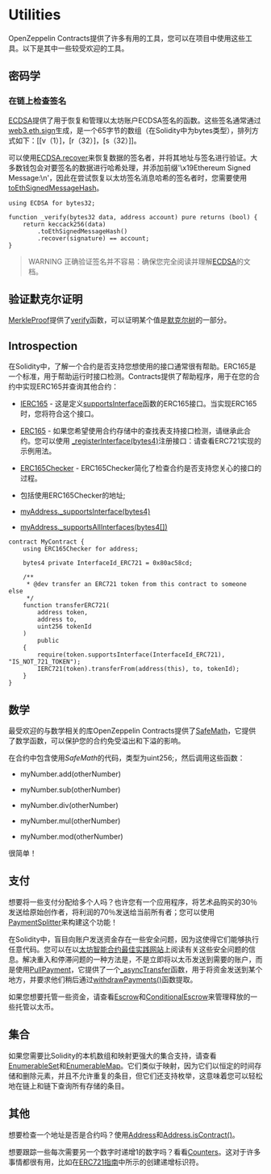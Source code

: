 # Utilities
OpenZeppelin Contracts提供了许多有用的工具，您可以在项目中使用这些工具。以下是其中一些较受欢迎的工具。

## 密码学

### 在链上检查签名
[ECDSA](./API/Cryptography.md#ecdsa)提供了用于恢复和管理以太坊账户ECDSA签名的函数。这些签名通常通过[web3.eth.sign](https://web3js.readthedocs.io/en/v1.2.4/web3-eth.html#sign)生成，是一个65字节的数组（在Solidity中为bytes类型），排列方式如下：[[v（1）]，[r（32）]，[s（32）]]。

可以使用[ECDSA.recover](./API/Cryptography.md#recoverbytes32-hash-bytes-signature-→-address)来恢复数据的签名者，并将其地址与签名进行验证。大多数钱包会对要签名的数据进行哈希处理，并添加前缀'\x19Ethereum Signed Message:\n'，因此在尝试恢复以太坊签名消息哈希的签名者时，您需要使用[toEthSignedMessageHash](./API/Cryptography.md#toethsignedmessagehashbytes32-hash-→-bytes32)。

```
using ECDSA for bytes32;

function _verify(bytes32 data, address account) pure returns (bool) {
    return keccack256(data)
        .toEthSignedMessageHash()
        .recover(signature) == account;
}
```
> WARNING
正确验证签名并不容易：确保您完全阅读并理解[ECDSA](./API/Cryptography.md#ecdsa)的文档。

## 验证默克尔证明
[MerkleProof](./API/Cryptography.md#merkleproof)提供了[verify](./API/Cryptography.md#verifybytes32-proof-bytes32-root-bytes32-leaf-→-bool)函数，可以证明某个值是[默克尔树](https://en.wikipedia.org/wiki/Merkle_tree)的一部分。

## Introspection
在Solidity中，了解一个合约是否支持您想使用的接口通常很有帮助。ERC165是一个标准，用于帮助运行时接口检测。Contracts提供了帮助程序，用于在您的合约中实现ERC165并查询其他合约：

* [IERC165](./API/Introspection.md#ierc165) - 这是定义[supportsInterface](./API/Introspection.md#supportsinterfacebytes4-interfaceid-→-bool)函数的ERC165接口。当实现ERC165时，您将符合这个接口。

* [ERC165](./API/Introspection.md#erc165) - 如果您希望使用合约存储中的查找表支持接口检测，请继承此合约。您可以使用 [_registerInterface(bytes4)](./API/Introspection.md#_registerinterfacebytes4-interfaceid)注册接口：请查看ERC721实现的示例用法。

* [ERC165Checker](./API/Introspection.md#erc165checker) - ERC165Checker简化了检查合约是否支持您关心的接口的过程。

* 包括使用ERC165Checker的地址;

* [myAddress._supportsInterface(bytes4)](./API/Introspection.md)

* [myAddress._supportsAllInterfaces(bytes4[])](./API/Introspection.md)

```
contract MyContract {
    using ERC165Checker for address;

    bytes4 private InterfaceId_ERC721 = 0x80ac58cd;

    /**
     * @dev transfer an ERC721 token from this contract to someone else
     */
    function transferERC721(
        address token,
        address to,
        uint256 tokenId
    )
        public
    {
        require(token.supportsInterface(InterfaceId_ERC721), "IS_NOT_721_TOKEN");
        IERC721(token).transferFrom(address(this), to, tokenId);
    }
}
```

## 数学
最受欢迎的与数学相关的库OpenZeppelin Contracts提供了[SafeMath](./API/Math.md#safemath)，它提供了数学函数，可以保护您的合约免受溢出和下溢的影响。

在合约中包含使用*SafeMath*的代码，类型为uint256;，然后调用这些函数：

* myNumber.add(otherNumber)

* myNumber.sub(otherNumber)

* myNumber.div(otherNumber)

* myNumber.mul(otherNumber)

* myNumber.mod(otherNumber)

很简单！

## 支付
想要将一些支付分配给多个人吗？也许您有一个应用程序，将艺术品购买的30％发送给原始创作者，将利润的70％发送给当前所有者；您可以使用[PaymentSplitter](./API/Payment.md#paymentsplitter)来构建这个功能！

在Solidity中，盲目向账户发送资金存在一些安全问题，因为这使得它们能够执行任意代码。您可以在以[太坊智能合约最佳实践网站](https://consensys.github.io/smart-contract-best-practices/)上阅读有关这些安全问题的信息。解决重入和停滞问题的一种方法是，不是立即将以太币发送到需要的账户，而是使用[PullPayment](./API/Payment.md#pullpayment)，它提供了一个[_asyncTransfer](./API/Payment.md#_asynctransferaddress-dest-uint256-amount)函数，用于将资金发送到某个地方，并要求他们稍后通过[withdrawPayments()](./API/Payment.md#withdrawpaymentsaddress-payable-payee)函数提取。

如果您想要托管一些资金，请查看[Escrow](./API/Payment.md#escrow)和[ConditionalEscrow](./API/Payment.md#conditionalescrow)来管理释放的一些托管以太币。

## 集合
如果您需要比Solidity的本机数组和映射更强大的集合支持，请查看[EnumerableSet](./API/Utils.md#enumerableset)和[EnumerableMap](./API/Utils.md#enumerablemap)。它们类似于映射，因为它们以恒定的时间存储和删除元素，并且不允许重复的条目，但它们还支持枚举，这意味着您可以轻松地在链上和链下查询所有存储的条目。

## 其他
想要检查一个地址是否是合约吗？使用[Address](./API/Utils.md#address)和[Address.isContract()](./API/Utils.md#iscontractaddress-account-→-bool)。

想要跟踪一些每次需要另一个数字时递增1的数字吗？看看[Counters](./API/Utils.md#counters)。这对于许多事情都很有用，比如在[ERC721指南](./Tokens/ERC721.md)中所示的创建递增标识符。